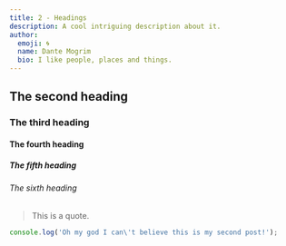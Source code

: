 ```yaml
---
title: 2 - Headings
description: A cool intriguing description about it.
author:
  emoji: 🌀
  name: Dante Mogrim
  bio: I like people, places and things.
---
```


## The second heading

### The third heading

#### The fourth heading

##### The fifth heading

###### The sixth heading

> This is a quote.

```js
console.log('Oh my god I can\'t believe this is my second post!');
```
